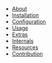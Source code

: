 <!---
# This file is part of the ChillDev ViewHelpers bundle.
#
# @author Rafał Wrzeszcz <rafal.wrzeszcz@wrzasq.pl>
# @copyright 2012 - 2013 © by Rafał Wrzeszcz - Wrzasq.pl.
# @version 0.1.2
# @since 0.0.1
# @package ChillDev\Bundle\ViewHelpersBundle
-->

-   [About](./about.md)
-   [Installation](./installation.md)
-   [Configuration](./configuration.md)
-   [Usage](./usage.md)
-   [Extras](./extras.md)
-   [Internals](./internals.md)
-   [Resources](./resources.md)
-   [Contribution](./contribution.md)
